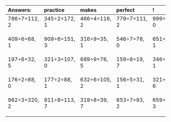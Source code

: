 | Answers: | practice | makes | perfect | ! |
| :--- | :--- | :--- | :--- | :--- |
| 786÷7=112, 2 | 345÷2=172, 1 | 466÷4=116, 2 | 779÷7=111, 2 | 999÷3=333, 0 | 
|   |   |   |   |   | 
|   |   |   |   |   | 
|   |   |   |   |   | 
| 409÷6=68, 1 | 909÷6=151, 3 | 316÷9=35, 1 | 546÷7=78, 0 | 651÷2=325, 1 | 
|   |   |   |   |   | 
|   |   |   |   |   | 
|   |   |   |   |   | 
| 197÷6=32, 5 | 321÷3=107, 0 | 689÷9=76, 5 | 159÷8=19, 7 | 346÷3=115, 1 | 
|   |   |   |   |   | 
|   |   |   |   |   | 
|   |   |   |   |   | 
| 176÷2=88, 0 | 177÷2=88, 1 | 632÷6=105, 2 | 156÷5=31, 1 | 321÷9=35, 6 | 
|   |   |   |   |   | 
|   |   |   |   |   | 
|   |   |   |   |   | 
| 962÷3=320, 2 | 911÷8=113, 7 | 319÷8=39, 7 | 653÷7=93, 2 | 659÷8=82, 3 | 
|   |   |   |   |   | 
|   |   |   |   |   | 
|   |   |   |   |   | 
